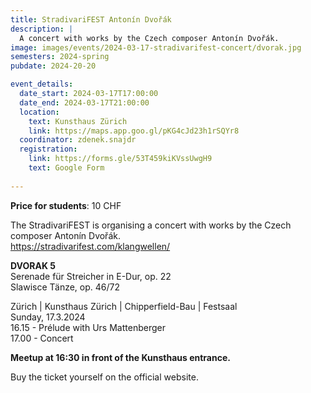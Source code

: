 ```yaml
---
title: StradivariFEST Antonín Dvořák
description: |
  A concert with works by the Czech composer Antonín Dvořák.
image: images/events/2024-03-17-stradivarifest-concert/dvorak.jpg
semesters: 2024-spring
pubdate: 2024-20-20

event_details:
  date_start: 2024-03-17T17:00:00
  date_end: 2024-03-17T21:00:00
  location:
    text: Kunsthaus Zürich
    link: https://maps.app.goo.gl/pKG4cJd23h1rSQYr8
  coordinator: zdenek.snajdr
  registration:
    link: https://forms.gle/53T459kiKVssUwgH9
    text: Google Form
  
---
```

**Price for students**: 10 CHF

The StradivariFEST is organising a concert with works by the Czech composer Antonín Dvořák.<br>
https://stradivarifest.com/klangwellen/

**DVORAK 5**<br>
Serenade für Streicher in E-Dur, op. 22<br>
Slawisce Tänze, op. 46/72

Zürich | Kunsthaus Zürich | Chipperfield-Bau | Festsaal<br>
Sunday, 17.3.2024<br>
16.15 - Prélude with Urs Mattenberger<br>
17.00 - Concert

**Meetup at 16:30 in front of the Kunsthaus entrance.**

Buy the ticket yourself on the official website.

